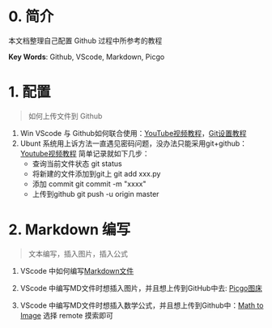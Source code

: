 # 0. 简介

本文档整理自己配置 Github 过程中所参考的教程

**Key Words**: Github, VScode, Markdown, Picgo

# 1. 配置

> 如何上传文件到 Github

1. Win  VScode 与 Github如何联合使用：[YouTube视频教程](https://www.youtube.com/c/DevWorldInfo/videos)，[Git设置教程](https://zhuanlan.zhihu.com/p/23167699)
2. Ubunt 系统用上诉方法一直遇见密码问题，没办法只能采用git+github：[Youtube视频教程](https://www.youtube.com/watch?v=ZMgLZUYd8Cw)
简单记录就如下几步：
   - 查询当前文件状态
     git status
   - 将新建的文件添加到git上
     git add xxx.py
   - 添加 commit
     git commit -m "xxxx" 
   - 上传到github
     git push -u origin master


# 2. Markdown 编写

> 文本编写，插入图片，插入公式

1. VScode 中如何编写[Markdown文件](https://zhuanlan.zhihu.com/p/56943330)

2. VScode 中编写MD文件时想插入图片，并且想上传到GitHub中去: [Picgo图床](https://zhuanlan.zhihu.com/p/131584831)

3. VScode 中编写MD文件时想插入数学公式，并且想上传到Github中：[Math to Image](https://medium.com/spencerweekly/vs-code-math-to-image-write-latex-math-equations-in-github-markdown-the-easy-way-9fa8b81dc910) 选择 remote 摸索即可

